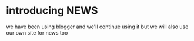 # introducing NEWS
we have been using blogger and we'll continue using it but we will also use our own site for news too
